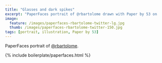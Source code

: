 ```yaml
---
title: "Glasses and dark spikes"
excerpt: "PaperFaces portrait of @rbartolome drawn with Paper by 53 on an iPad."
image: 
  feature: /images/paperfaces-rbartolome-twitter-lg.jpg
  thumb: /images/paperfaces-rbartolome-twitter-150.jpg
tags: [portrait, illustration, Paper by 53]
---
```


PaperFaces portrait of [@rbartolome](http://twitter.com/rbartolome).

{% include boilerplate/paperfaces.html %}